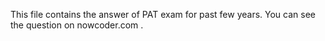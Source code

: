 This file contains the answer of PAT exam for past few years. You can see the question on nowcoder.com .
